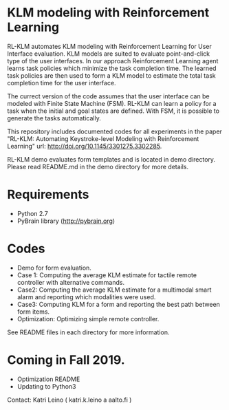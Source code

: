 # KLM modeling with Reinforcement Learning

RL-KLM automates KLM modeling with Reinforcement Learning for User Interface evaluation. KLM models are suited to evaluate point-and-click type of the user interfaces. In our approach Reinforcement Learning agent learns task policies which minimize the task completion time. The learned task policies are then used to form a KLM model to estimate the total task completion time for the user interface.

The currect version of the code assumes that the user interface can be modeled with Finite State Machine (FSM). RL-KLM can learn a policy for a task when the initial and goal states are defined. With FSM, it is possible to generate the tasks automatically.

This repository includes documented codes for all experiments in the paper "RL-KLM: Automating Keystroke-level Modeling with Reinforcement Learning" url: http://doi.org/10.1145/3301275.3302285.

RL-KLM demo evaluates form templates and is located in demo directory. Please read README.md in the demo directory for more details. 

# Requirements
* Python 2.7
* PyBrain library (http://pybrain.org)

# Codes
* Demo for form evaluation.
* Case 1: Computing the average KLM estimate for tactile remote controller with alternative commands.
* Case2: Computing the average KLM estimate for a multimodal smart alarm and reporting which modalities were used.
* Case3: Computing KLM for a form and reporting the best path between form items.
* Optimization: Optimizing simple remote controller.

See README files in each directory for more information.

# Coming in Fall 2019.
 * Optimization README
 * Updating to Python3

Contact: Katri Leino ( katri.k.leino a aalto.fi )
